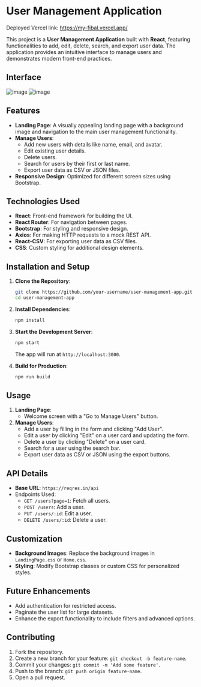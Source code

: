 # User Management Application

Deployed Vercel link: https://my-fibal.vercel.app/

This project is a **User Management Application** built with **React**, featuring functionalities to add, edit, delete, search, and export user data. The application provides an intuitive interface to manage users and demonstrates modern front-end practices.

## Interface
![image](https://github.com/user-attachments/assets/5894e105-1313-4d7e-8dd9-7ee3acfc9f24)
![image](https://github.com/user-attachments/assets/c216c674-0e13-426c-ac40-8f3d62c82422)



## Features

- **Landing Page**: A visually appealing landing page with a background image and navigation to the main user management functionality.
- **Manage Users**:
  - Add new users with details like name, email, and avatar.
  - Edit existing user details.
  - Delete users.
  - Search for users by their first or last name.
  - Export user data as CSV or JSON files.
- **Responsive Design**: Optimized for different screen sizes using Bootstrap.

## Technologies Used

- **React**: Front-end framework for building the UI.
- **React Router**: For navigation between pages.
- **Bootstrap**: For styling and responsive design.
- **Axios**: For making HTTP requests to a mock REST API.
- **React-CSV**: For exporting user data as CSV files.
- **CSS**: Custom styling for additional design elements.


## Installation and Setup

1. **Clone the Repository**:
   ```bash
   git clone https://github.com/your-username/user-management-app.git
   cd user-management-app
   ```

2. **Install Dependencies**:
   ```bash
   npm install
   ```

3. **Start the Development Server**:
   ```bash
   npm start
   ```
   The app will run at `http://localhost:3000`.

4. **Build for Production**:
   ```bash
   npm run build
   ```

## Usage

1. **Landing Page**:
   - Welcome screen with a "Go to Manage Users" button.
2. **Manage Users**:
   - Add a user by filling in the form and clicking "Add User".
   - Edit a user by clicking "Edit" on a user card and updating the form.
   - Delete a user by clicking "Delete" on a user card.
   - Search for a user using the search bar.
   - Export user data as CSV or JSON using the export buttons.

## API Details

- **Base URL**: `https://reqres.in/api`
- Endpoints Used:
  - `GET /users?page=1`: Fetch all users.
  - `POST /users`: Add a user.
  - `PUT /users/:id`: Edit a user.
  - `DELETE /users/:id`: Delete a user.

## Customization

- **Background Images**: Replace the background images in `LandingPage.css` or `Home.css`.
- **Styling**: Modify Bootstrap classes or custom CSS for personalized styles.

## Future Enhancements

- Add authentication for restricted access.
- Paginate the user list for large datasets.
- Enhance the export functionality to include filters and advanced options.

## Contributing

1. Fork the repository.
2. Create a new branch for your feature: `git checkout -b feature-name`.
3. Commit your changes: `git commit -m 'Add some feature'`.
4. Push to the branch: `git push origin feature-name`.
5. Open a pull request.

